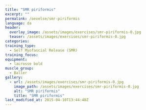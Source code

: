 ```yaml
---
title: "SMR piriformis"
excerpt: ""
permalink: /oevelse/smr-piriformis
language: da
header:
  overlay_image: /assets/images/exercises/smr-piriformis-0.jpg
  teaser: /assets/images/exercises/smr-piriformis-0.jpg
categories:
training_type: 
  - Self Myofascial Release (SMR)
training_focus: 
equipment:
  - lacrosse bold
muscle_group:
  - Baller
gallery:
  - url: /assets/images/exercises/smr-piriformis-0.jpg
    image_path: /assets/images/exercises/smr-piriformis-0.jpg
    alt: "SMR piriformis"
    title: "SMR piriformis"
last_modified_at: 2015-04-10T13:44:48Z
---
```



